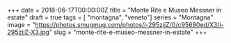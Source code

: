 +++
date = 2018-06-17T00:00:00Z
title = "Monte Rite e Museo Messner in estate"
draft = true
tags = [ "montagna", "veneto"]
series = "Montagna"
image = "https://photos.smugmug.com/photos/i-295zjjZ/0/c95690ed/X3/i-295zjjZ-X3.jpg"
slug = "monte-rite-e-museo-messner-in-estate"
+++

